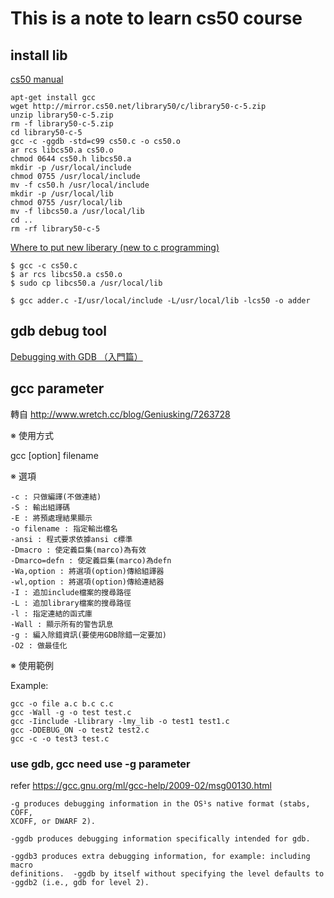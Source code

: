 # This is a note to learn cs50 course

## install lib

[cs50 manual](https://manual.cs50.net/library/)

    apt-get install gcc
    wget http://mirror.cs50.net/library50/c/library50-c-5.zip
    unzip library50-c-5.zip
    rm -f library50-c-5.zip
    cd library50-c-5
    gcc -c -ggdb -std=c99 cs50.c -o cs50.o
    ar rcs libcs50.a cs50.o
    chmod 0644 cs50.h libcs50.a
    mkdir -p /usr/local/include
    chmod 0755 /usr/local/include
    mv -f cs50.h /usr/local/include
    mkdir -p /usr/local/lib
    chmod 0755 /usr/local/lib
    mv -f libcs50.a /usr/local/lib
    cd ..
    rm -rf library50-c-5

[Where to put new liberary (new to c programming)](http://ubuntuforums.org/showthread.php?t=748771)

    $ gcc -c cs50.c
    $ ar rcs libcs50.a cs50.o
    $ sudo cp libcs50.a /usr/local/lib 

    $ gcc adder.c -I/usr/local/include -L/usr/local/lib -lcs50 -o adder 

## gdb debug tool

[Debugging with GDB （入門篇） ](http://www.study-area.org/goldencat/debug.htm)

## gcc parameter

轉自  http://www.wretch.cc/blog/Geniusking/7263728

※ 使用方式

gcc [option] filename

※ 選項

    -c : 只做編譯(不做連結)
    -S : 輸出組譯碼
    -E : 將預處理結果顯示
    -o filename : 指定輸出檔名
    -ansi : 程式要求依據ansi c標準
    -Dmacro : 使定義巨集(marco)為有效
    -Dmarco=defn : 使定義巨集(marco)為defn
    -Wa,option : 將選項(option)傳給組譯器
    -wl,option : 將選項(option)傳給連結器
    -I : 追加include檔案的搜尋路徑
    -L : 追加library檔案的搜尋路徑
    -l : 指定連結的函式庫
    -Wall : 顯示所有的警告訊息
    -g : 編入除錯資訊(要使用GDB除錯一定要加)
    -O2 : 做最佳化

※ 使用範例

Example:

    gcc -o file a.c b.c c.c
    gcc -Wall -g -o test test.c
    gcc -Iinclude -Llibrary -lmy_lib -o test1 test1.c
    gcc -DDEBUG_ON -o test2 test2.c
    gcc -c -o test3 test.c

### use gdb, gcc need use -g parameter

refer https://gcc.gnu.org/ml/gcc-help/2009-02/msg00130.html

    -g produces debugging information in the OS¹s native format (stabs, COFF,
    XCOFF, or DWARF 2).

    -ggdb produces debugging information specifically intended for gdb.

    -ggdb3 produces extra debugging information, for example: including macro
    definitions.  -ggdb by itself without specifying the level defaults to
    -ggdb2 (i.e., gdb for level 2).
